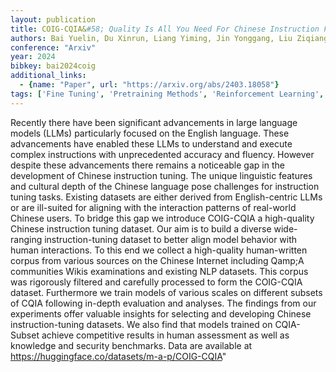 ```yaml
---
layout: publication
title: COIG-CQIA&#58; Quality Is All You Need For Chinese Instruction Fine-tuning
authors: Bai Yuelin, Du Xinrun, Liang Yiming, Jin Yonggang, Liu Ziqiang, Zhou Junting, Zheng Tianyu, Zhang Xincheng, Ma Nuo, Wang Zekun, Yuan Ruibin, Wu Haihong, Lin Hongquan, Huang Wenhao, Zhang Jiajun, Chen Wenhu, Lin Chenghua, Fu Jie, Yang Min, Ni Shiwen, Zhang Ge
conference: "Arxiv"
year: 2024
bibkey: bai2024coig
additional_links:
  - {name: "Paper", url: "https://arxiv.org/abs/2403.18058"}
tags: ['Fine Tuning', 'Pretraining Methods', 'Reinforcement Learning', 'Security', 'Training Techniques']
---
```

Recently there have been significant advancements in large language models (LLMs) particularly focused on the English language. These advancements have enabled these LLMs to understand and execute complex instructions with unprecedented accuracy and fluency. However despite these advancements there remains a noticeable gap in the development of Chinese instruction tuning. The unique linguistic features and cultural depth of the Chinese language pose challenges for instruction tuning tasks. Existing datasets are either derived from English-centric LLMs or are ill-suited for aligning with the interaction patterns of real-world Chinese users. To bridge this gap we introduce COIG-CQIA a high-quality Chinese instruction tuning dataset. Our aim is to build a diverse wide-ranging instruction-tuning dataset to better align model behavior with human interactions. To this end we collect a high-quality human-written corpus from various sources on the Chinese Internet including Qamp;A communities Wikis examinations and existing NLP datasets. This corpus was rigorously filtered and carefully processed to form the COIG-CQIA dataset. Furthermore we train models of various scales on different subsets of CQIA following in-depth evaluation and analyses. The findings from our experiments offer valuable insights for selecting and developing Chinese instruction-tuning datasets. We also find that models trained on CQIA-Subset achieve competitive results in human assessment as well as knowledge and security benchmarks. Data are available at https://huggingface.co/datasets/m-a-p/COIG-CQIA"
